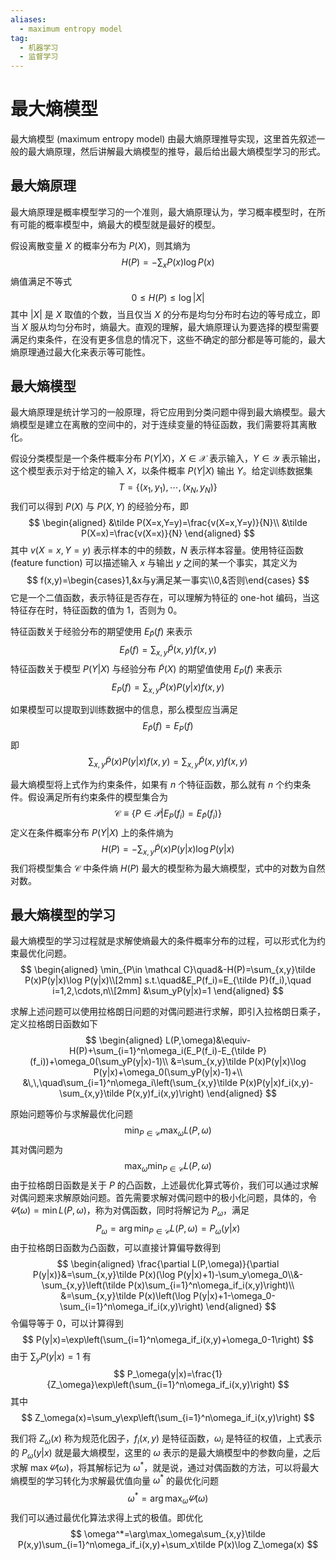 ```yaml
---
aliases:
  - maximum entropy model
tag:
  - 机器学习
  - 监督学习
---
```


# 最大熵模型

最大熵模型 (maximum entropy model) 由最大熵原理推导实现，这里首先叙述一般的最大熵原理，然后讲解最大熵模型的推导，最后给出最大熵模型学习的形式。

## 最大熵原理 

最大熵原理是概率模型学习的一个准则，最大熵原理认为，学习概率模型时，在所有可能的概率模型中，熵最大的模型就是最好的模型。

假设离散变量 $X$ 的概率分布为 $P(X)$，则其熵为
$$
H(P)=-\sum_xP(x)\log P(x)
$$
熵值满足不等式
$$
0\leqslant H(P)\leqslant \log|X|
$$
其中 $|X|$ 是 $X$ 取值的个数，当且仅当 $X$ 的分布是均匀分布时右边的等号成立，即当 $X$ 服从均匀分布时，熵最大。直观的理解，最大熵原理认为要选择的模型需要满足约束条件，在没有更多信息的情况下，这些不确定的部分都是等可能的，最大熵原理通过最大化来表示等可能性。

## 最大熵模型

最大熵原理是统计学习的一般原理，将它应用到分类问题中得到最大熵模型。最大熵模型是建立在离散的空间中的，对于连续变量的特征函数，我们需要将其离散化。

假设分类模型是一个条件概率分布 $P(Y|X)$，$X\in\mathcal X$ 表示输入，$Y\in\mathcal Y$ 表示输出，这个模型表示对于给定的输入 $X$，以条件概率 $P(Y|X)$ 输出 $Y$。给定训练数据集
$$
T=\{(x_1,y_1),\cdots,(x_N,y_N)\}
$$
我们可以得到 $P(X)$ 与 $P(X,Y)$ 的经验分布，即
$$
\begin{aligned}
&\tilde P(X=x,Y=y)=\frac{v(X=x,Y=y)}{N}\\
&\tilde P(X=x)=\frac{v(X=x)}{N}
\end{aligned}
$$
其中 $v(X=x,Y=y)$ 表示样本的中的频数，$N$ 表示样本容量。使用特征函数 (feature function) 可以描述输入 $x$ 与输出 $y$ 之间的某一个事实，其定义为
$$
f(x,y)=\begin{cases}1,&x与y满足某一事实\\0,&否则\end{cases}
$$
它是一个二值函数，表示特征是否存在，可以理解为特征的 one-hot 编码，当这特征存在时，特征函数的值为 1，否则为 0。

特征函数关于经验分布的期望使用 $E_{\tilde P}(f)$ 来表示
$$
E_{\tilde P}(f)=\sum_{x,y}\tilde P(x,y)f(x,y)
$$
特征函数关于模型 $P(Y|X)$ 与经验分布 $\tilde P(X)$ 的期望值使用 $E_P(f)$ 来表示
$$
E_P(f)=\sum_{x,y}\tilde P(x)P(y|x)f(x,y)
$$

如果模型可以提取到训练数据中的信息，那么模型应当满足
$$
E_{\tilde P}(f)=E_P(f)
$$
即
$$
\sum_{x,y}\tilde P(x)P(y|x)f(x,y)=\sum_{x,y}\tilde P(x,y)f(x,y)
$$

最大熵模型将上式作为约束条件，如果有 $n$ 个特征函数，那么就有 $n$ 个约束条件。假设满足所有约束条件的模型集合为
$$
\mathcal C\equiv\{P\in\mathcal P|E_P(f_i)=E_{\tilde P}(f_i)\}
$$
定义在条件概率分布 $P(Y|X)$ 上的条件熵为
$$
H(P)=-\sum_{x,y}\tilde P(x)P(y|x)\log P(y|x)
$$
我们将模型集合 $\mathcal C$ 中条件熵 $H(P)$ 最大的模型称为最大熵模型，式中的对数为自然对数。

## 最大熵模型的学习

最大熵模型的学习过程就是求解使熵最大的条件概率分布的过程，可以形式化为约束最优化问题。
$$
\begin{aligned}
\min_{P\in \mathcal C}\quad&-H(P)=\sum_{x,y}\tilde P(x)P(y|x)\log P(y|x)\\[2mm]
s.t.\quad&E_P(f_i)=E_{\tilde P}(f_i),\quad i=1,2,\cdots,n\\[2mm]
&\sum_yP(y|x)=1
\end{aligned}
$$

求解上述问题可以使用拉格朗日问题的对偶问题进行求解，即引入拉格朗日乘子，定义拉格朗日函数如下
$$
\begin{aligned}
L(P,\omega)&\equiv-H(P)+\sum_{i=1}^n\omega_i(E_P(f_i)-E_{\tilde P}(f_i))+\omega_0(\sum_yP(y|x)-1)\\
&=\sum_{x,y}\tilde P(x)P(y|x)\log P(y|x)+\omega_0(\sum_yP(y|x)-1)+\\
&\,\,\quad\sum_{i=1}^n\omega_i\left(\sum_{x,y}\tilde P(x)P(y|x)f_i(x,y)-\sum_{x,y}\tilde P(x,y)f_i(x,y)\right)
\end{aligned}
$$

原始问题等价与求解最优化问题
$$
\min_{P\in\mathcal C}\max_\omega L(P,\omega)
$$
其对偶问题为
$$
\max_\omega\min_{P\in\mathcal C}L(P,\omega)
$$
由于拉格朗日函数是关于 $P$ 的凸函数，上述最优化算式等价，我们可以通过求解对偶问题来求解原始问题。首先需要求解对偶问题中的极小化问题，具体的，令 $\varPsi(\omega)=\min L(P,\omega)$，称为对偶函数，同时将解记为 $P_\omega$，满足
$$
P_\omega=\arg\min_{P\in\mathcal C}L(P,\omega)=P_\omega(y|x)
$$
由于拉格朗日函数为凸函数，可以直接计算偏导数得到
$$
\begin{aligned}
\frac{\partial L(P,\omega)}{\partial P(y|x)}&=\sum_{x,y}\tilde P(x)(\log P(y|x)+1)-\sum_y\omega_0\\&-\sum_{x,y}\left(\tilde P(x)\sum_{i=1}^n\omega_if_i(x,y)\right)\\
&=\sum_{x,y}\tilde P(x)\left(\log P(y|x)+1-\omega_0-\sum_{i=1}^n\omega_if_i(x,y)\right)
\end{aligned}
$$
令偏导等于 0，可以计算得到
$$
P(y|x)=\exp\left(\sum_{i=1}^n\omega_if_i(x,y)+\omega_0-1\right)
$$
由于 $\sum_yP(y|x)=1$ 有
$$
P_\omega(y|x)=\frac{1}{Z_\omega}\exp\left(\sum_{i=1}^n\omega_if_i(x,y)\right)
$$
其中
$$
Z_\omega(x)=\sum_y\exp\left(\sum_{i=1}^n\omega_if_i(x,y)\right)
$$

我们将 $Z_\omega(x)$ 称为规范化因子，$f_i(x,y)$ 是特征函数，$\omega_i$ 是特征的权值，上式表示的 $P_\omega(y|x)$ 就是最大熵模型，这里的 $\omega$ 表示的是最大熵模型中的参数向量，之后求解 $\max\varPsi(\omega)$，将其解标记为 $\omega^*$，就是说，通过对偶函数的方法，可以将最大熵模型的学习转化为求解最优值向量 $\omega^*$ 的最优化问题
$$
\omega^*=\arg\max_\omega \varPsi(\omega)
$$
我们可以通过最优化算法求得上式的极值。即优化
$$
\omega^*=\arg\max_\omega\sum_{x,y}\tilde P(x,y)\sum_{i=1}^n\omega_if_i(x,y)+\sum_x\tilde P(x)\log Z_\omega(x)
$$